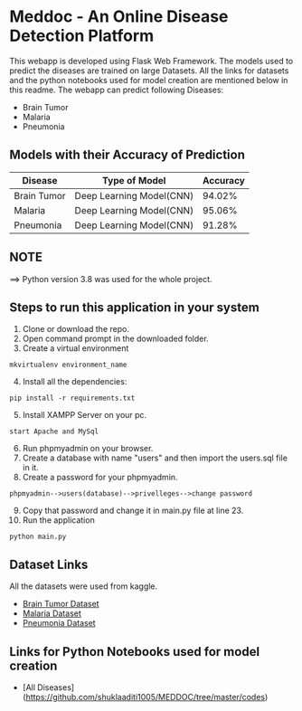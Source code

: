 # Meddoc - An Online Disease Detection Platform

This webapp is developed using Flask Web Framework. The models used to predict the diseases are trained on large Datasets. All the links for datasets and the python notebooks used for model creation are mentioned below in this readme. The webapp can predict following Diseases:

- Brain Tumor
- Malaria
- Pneumonia

## Models with their Accuracy of Prediction

| Disease        | Type of Model            | Accuracy |
| -------------- | ------------------------ | -------- |
| Brain Tumor    | Deep Learning Model(CNN) | 94.02%   |
| Malaria        | Deep Learning Model(CNN) | 95.06%   |
| Pneumonia      | Deep Learning Model(CNN) | 91.28%   |

## NOTE

==> Python version 3.8 was used for the whole project.<br>

## Steps to run this application in your system

1. Clone or download the repo.
2. Open command prompt in the downloaded folder.
3. Create a virtual environment

```
mkvirtualenv environment_name
```

4. Install all the dependencies:

```
pip install -r requirements.txt
```

5. Install XAMPP Server on your pc.

```
start Apache and MySql
```

6. Run phpmyadmin on your browser.
7. Create a database with name "users" and then import the users.sql file in it.
8. Create a password for your phpmyadmin.

```
phpmyadmin-->users(database)-->privelleges-->change password
```

9. Copy that password and change it in main.py file at line 23.
10. Run the application

```
python main.py
```

## Dataset Links

All the datasets were used from kaggle.


- [Brain Tumor Dataset](https://github.com/shuklaaditi1005/MEDDOC/tree/master/dataset/brain_tumor_dataset)
- [Malaria Dataset](https://www.kaggle.com/iarunava/cell-images-for-detecting-malaria)
- [Pneumonia Dataset](https://www.kaggle.com/paultimothymooney/chest-xray-pneumonia)

## Links for Python Notebooks used for model creation

- [All Diseases] (https://github.com/shuklaaditi1005/MEDDOC/tree/master/codes)

